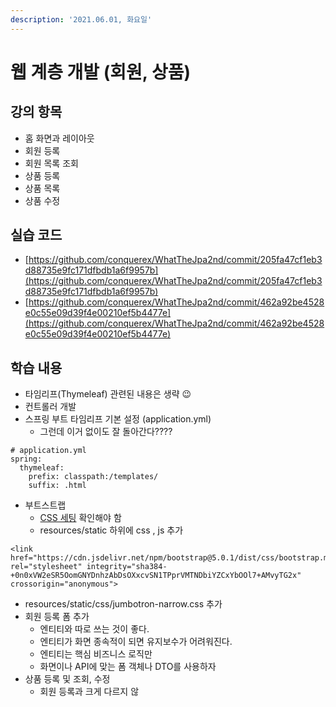 ```yaml
---
description: '2021.06.01, 화요일'
---
```


# 웹 계층 개발 \(회원, 상품\)

## 강의 항목

* 홈 화면과 레이아웃
* 회원 등록
* 회원 목록 조회
* 상품 등록
* 상품 목록
* 상품 수정

## 실습 코드

* [https://github.com/conquerex/WhatTheJpa2nd/commit/205fa47cf1eb3d88735e9fc171dfbdb1a6f9957b](https://github.com/conquerex/WhatTheJpa2nd/commit/205fa47cf1eb3d88735e9fc171dfbdb1a6f9957b)
* [https://github.com/conquerex/WhatTheJpa2nd/commit/462a92be4528e0c55e09d39f4e00210ef5b4477e](https://github.com/conquerex/WhatTheJpa2nd/commit/462a92be4528e0c55e09d39f4e00210ef5b4477e)

## 학습 내용

* 타임리프\(Thymeleaf\) 관련된 내용은 생략 😉
* 컨트롤러 개발
* 스프링 부트 타임리프 기본 설정 \(application.yml\)
  * 그런데 이거 없이도 잘 돌아간다????

```text
# application.yml
spring:
  thymeleaf:
    prefix: classpath:/templates/
    suffix: .html
```

* 부트스트랩
  * [CSS 세팅](https://getbootstrap.com/docs/5.0/getting-started/introduction/) 확인해야 함
  * resources/static 하위에 css , js 추가

```text
<link href="https://cdn.jsdelivr.net/npm/bootstrap@5.0.1/dist/css/bootstrap.min.css" rel="stylesheet" integrity="sha384-+0n0xVW2eSR5OomGNYDnhzAbDsOXxcvSN1TPprVMTNDbiYZCxYbOOl7+AMvyTG2x" crossorigin="anonymous">
```

* resources/static/css/jumbotron-narrow.css 추가
* 회원 등록 폼 추가
  * 엔티티와 따로 쓰는 것이 좋다.
  * 엔티티가 화면 종속적이 되면 유지보수가 어려워진다.
  * 엔티티는 핵심 비즈니스 로직만
  * 화면이나 API에 맞는 폼 객체나 DTO를 사용하자
* 상품 등록 및 조회, 수정
  * 회원 등록과 크게 다르지 않

